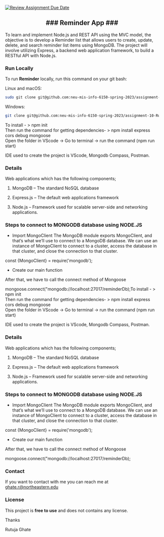 [![Review Assignment Due Date](https://classroom.github.com/assets/deadline-readme-button-8d59dc4de5201274e310e4c54b9627a8934c3b88527886e3b421487c677d23eb.svg)](https://classroom.github.com/a/QIcAv7Ya)
<div align="center">

  <h2 align="center">### Reminder App ###</h2>

</div>

To learn and implement Node.js and REST API using the MVC model, the objective is to develop a Reminder list that allows users to create, update, delete, and search reminder list items using MongoDB. The project will involve utilizing Express, a backend web application framework, to build a RESTful API with Node.js.

### Run Locally

To run **Reminder** locally, run this command on your git bash:

Linux and macOS:

```bash
sudo git clone git@github.com:neu-mis-info-6150-spring-2023/assignment-10-RutujaBalkrishnaGhate.git
```

Windows:

```bash
git clone git@github.com:neu-mis-info-6150-spring-2023/assignment-10-RutujaBalkrishnaGhate.git
```

To install  - > npm init <br>
Then run the command for getting  dependencies- > npm install express cors debug mongoose <br>
Open the folder in VScode -> Go to terminal -> run the command (npm run start)

IDE used to create the project is VScode, Mongodb Compass, Postman.

### Details 

Web applications which has the following components;

1) MongoDB – The standard NoSQL database

2) Express.js – The default web applications framework

3) Node.js – Framework used for scalable server-side and networking applications.

### Steps to connect to MONGODB database using NODE.JS

* Import MongoClient
The MongoDB module exports MongoClient, and that’s what we’ll use to connect to a MongoDB database. We can use an instance of MongoClient to connect to a cluster, access the database in that cluster, and close the connection to that cluster.

const {MongoClient} = require('mongodb');

* Create our main function

After that, we have to call the connect method of Mongoose

mongoose.connect("mongodb://localhost:27017/reminderDb);To install  - > npm init <br>
Then run the command for getting  dependencies- > npm install express cors debug mongoose <br>
Open the folder in VScode -> Go to terminal -> run the command (npm run start)

IDE used to create the project is VScode, Mongodb Compass, Postman.

### Details 

Web applications which has the following components;

1) MongoDB – The standard NoSQL database

2) Express.js – The default web applications framework

3) Node.js – Framework used for scalable server-side and networking applications.

### Steps to connect to MONGODB database using NODE.JS

* Import MongoClient
The MongoDB module exports MongoClient, and that’s what we’ll use to connect to a MongoDB database. We can use an instance of MongoClient to connect to a cluster, access the database in that cluster, and close the connection to that cluster.

const {MongoClient} = require('mongodb');

* Create our main function

After that, we have to call the connect method of Mongoose

mongoose.connect("mongodb://localhost:27017/reminderDb);

### Contact

If you want to contact with me you can reach me at ghate.r@northeastern.edu

### License

This project is **free to use** and does not contains any license.

Thanks 

Rutuja Ghate

